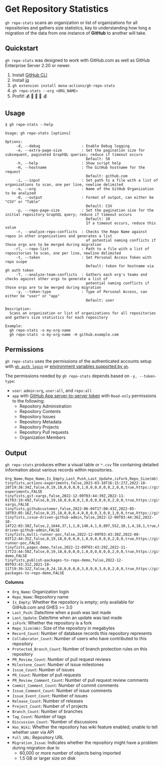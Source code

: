 # Get Repository Statistics

`gh repo-stats` scans an organization or list of organizations for all repositories and gathers size statistics, key to understanding how long a migration of the data from one instance of **GitHub** to another will take.

## Quickstart

`gh repo-stats` was designed to work with GitHub.com as well as GitHub Enterprise Server 2.20 or newer.

1. Install [GitHub CLI](https://cli.github.com/)
1. Install [jq](https://stedolan.github.io/jq/download/)
1. `gh extension install mona-actions/gh-repo-stats`
1. `gh repo-stats --org <ORG_NAME>`
1. Profit! 💰 💸 🤑 💸 💰

## Usage

```shell
$ gh repo-stats --help

Usage: gh repo-stats [options]

Options:
     -d, --debug                   : Enable Debug logging
     -e, --extra-page-size         : Set the pagination size for subsequent, paginated GraphQL queries; reduce if timeout occurs
                                     Default: 50
     -h, --help                    : Show script help
     -H, --hostname                : The GitHub hostname for the request
                                     Default: github.com
     -i, --input                   : Set path to a file with a list of organizations to scan, one per line, newline delimited
     -o, --org                     : Name of the GitHub Organization to be analyzed
     -O, --output                  : Format of output, can either be "CSV" or "Table"
                                     Default: CSV
     -p, --repo-page-size          : Set the pagination size for the initial repository GraphQL query; reduce if timeout occurs
                                     Default: 10
                                     If a timeout occurs, reduce this value
     -r, --analyze-repo-conflicts  : Checks the Repo Name against repos in other organizations and generates a list
                                     of potential naming conflicts if those orgs are to be merged during migration
    -rl, --repo-list               : Path to a file with a list of repositories to scan, one per line, newline delimited
     -t, --token                   : Set Personal Access Token with repo scope
                                     Default: token for hostname via gh auth token
     -T, --analyze-team-conflicts  : Gathers each org's teams and checks against other orgs to generate a list of
                                     potential naming conflicts if those orgs are to be merged during migration
     -y, --token-type              : Type of Personal Access, can either be "user" or "app"
                                     Default: user

Description:
  Scans an organization or list of organizations for all repositories and gathers size statistics for each repository

Example:
  gh repo-stats -o my-org-name
  gh repo-stats -o my-org-name -H github.example.com
```

## Permissions

`gh repo-stats` uses the permissions of the authenticated accounts setup with [`gh auth login`](https://cli.github.com/manual/gh_auth_login) or [environment variables supported by `gh`](https://cli.github.com/manual/gh_help_environment).

The permissions needed by `gh repo-stats` depends based on `-y, --token-type`:

- `user`: `admin:org`, `user:all`, and `repo:all`
- `app` with [GitHub App server-to-server token](https://docs.github.com/en/developers/overview/managing-deploy-keys#server-to-server-tokens) with `Read-only` permissions to the following:
  - Repository Administration
  - Repository Contents
  - Repository Issues
  - Repository Metadata
  - Repository Projects
  - Repository Pull requests
  - Organization Members

## Output

`gh repo-stats` produces either a visual table or `*.csv` file containing detailed information about various records within repositories.

```csv
Org_Name,Repo_Name,Is_Empty,Last_Push,Last_Update,isFork,Repo_Size(mb),Record_Count,Collaborator_Count,Protected_Branch_Count,PR_Review_Count,Milestone_Count,Issue_Count,PR_Count,PR_Review_Comment_Count,Commit_Comment_Count,Issue_Comment_Count,Issue_Event_Count,Release_Count,Project_Count,Branch_Count,Tag_Count,Discussion_Count,Has_Wiki,Full_URL,Migration_Issue
tinyfists,actions-experiments,false,2023-03-10T16:15:27Z,2022-10-28T19:38:34Z,false,0,19,18,0,0,0,0,1,0,0,0,0,0,0,2,0,0,true,https://github.com/tinyfists/actions-experiments,FALSE
tinyfists,git-xargs,false,2022-12-09T03:44:39Z,2022-11-01T03:19:49Z,false,0,19,18,0,0,0,0,1,0,0,0,0,0,0,2,0,0,true,https://github.com/tinyfists/git-xargs,FALSE
tinyfists,githubcustomer,false,2022-06-04T17:00:43Z,2022-05-10T03:05:16Z,false,0,25,18,0,0,0,4,0,0,0,0,3,0,0,1,0,0,true,https://github.com/tinyfists/githubcustomer,FALSE
tinyfists,issue-driven-github-admin,false,2022-12-09T03:44:36Z,2022-10-14T22:03:38Z,false,2,1644,37,1,1,0,140,4,1,0,897,552,10,1,4,10,1,true,https://github.com/tinyfists/issue-driven-github-admin,FALSE
tinyfists,multi-runner-poc,false,2022-12-09T03:43:30Z,2022-08-03T12:44:35Z,false,0,19,18,0,0,0,0,1,0,0,0,0,0,0,2,0,0,true,https://github.com/tinyfists/multi-runner-poc,FALSE
tinyfists,pages-demo,false,2022-12-09T03:43:29Z,2022-11-17T23:44:50Z,false,0,19,18,0,0,0,0,1,0,0,0,0,0,0,2,0,0,true,https://github.com/tinyfists/pages-demo,FALSE
tinyfists,publish-packages-to-repo-demo,false,2022-12-09T03:43:31Z,2021-10-11T19:39:32Z,false,0,24,18,0,0,0,0,3,0,0,0,3,0,0,2,0,0,true,https://github.com/tinyfists/publish-packages-to-repo-demo,FALSE
```

**Columns**

- `Org_Name`: Organization login
- `Repo_Name`: Repository name
- `Is_Empty`: Whether the repository is empty; only available for GitHub.com and GHES >= 3.0
- `Last_Push`: Date/time when a push was last made
- `Last_Update`: Date/time when an update was last made
- `isFork`: Whether the repository is a fork
- `Repo_Size(mb)`: Size of the repository in megabytes
- `Record_Count`: Number of database records this repository represents
- `Collaborator_Count`: Number of users who have contributed to this repository
- `Protected_Branch_Count`: Number of branch protection rules on this repository
- `PR_Review_Count`: Number of pull request reviews
- `Milestone_Count`: Number of issue milestones
- `Issue_Count`: Number of issues
- `PR_Count`: Number of pull requests
- `PR_Review_Comment_Count`: Number of pull request review comments
- `Commit_Comment_Count`: Number of commit comments
- `Issue_Comment_Count`: Number of issue comments
- `Issue_Event_Count`: Number of issues
- `Release_Count`: Number of releases
- `Project_Count`: Number of v1 projects
- `Branch_Count`: Number of branches
- `Tag_Count`: Number of tags
- `Discussion_Count`: 'Number of discussions
- `Has_Wiki`: Whether the repository has wiki feature enabled; unable to tell whether user via API
- `Full_URL`: Repository URL
- `Migration_Issue`: Indicates whether the repository might have a problem during migration due to
  - 60,000 or more number of objects being imported
  - 1.5 GB or larger size on disk
